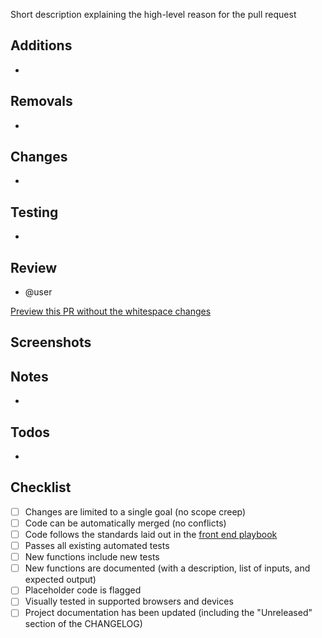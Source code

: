 Short description explaining the high-level reason for the pull request

## Additions

-

## Removals

-

## Changes

-

## Testing

-

## Review

- @user

[Preview this PR without the whitespace changes](?w=0)

## Screenshots


## Notes

-

## Todos

-

## Checklist

* [ ] Changes are limited to a single goal (no scope creep)
* [ ] Code can be automatically merged (no conflicts)
* [ ] Code follows the standards laid out in the [front end playbook](https://github.com/cfpb/front-end)
* [ ] Passes all existing automated tests
* [ ] New functions include new tests
* [ ] New functions are documented (with a description, list of inputs, and expected output)
* [ ] Placeholder code is flagged
* [ ] Visually tested in supported browsers and devices
* [ ] Project documentation has been updated (including the "Unreleased" section of the CHANGELOG)
